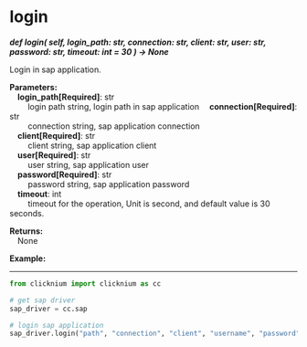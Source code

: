# login

***def login(
        self,
        login_path: str,
        connection: str,
        client: str,
        user: str,
        password: str,
        timeout: int = 30
    ) -> None***  

Login in sap application.

**Parameters:**  
    &emsp;**login_path[Required]**: str  
        &emsp;&emsp; login path string,  login path in sap application
    &emsp;**connection[Required]**: str  
        &emsp;&emsp; connection string, sap application connection  
    &emsp;**client[Required]**: str  
        &emsp;&emsp; client string, sap application client  
    &emsp;**user[Required]**: str  
        &emsp;&emsp; user string, sap application user  
    &emsp;**password[Required]**: str  
        &emsp;&emsp; password string, sap application password  
    &emsp;**timeout**: int  
        &emsp;&emsp; timeout for the operation, Unit is second, and default value is 30 seconds. 

**Returns:**  
    &emsp;None

**Example:**
***
```python
from clicknium import clicknium as cc

# get sap driver
sap_driver = cc.sap

# login sap application
sap_driver.login("path", "connection", "client", "username", "password")

```